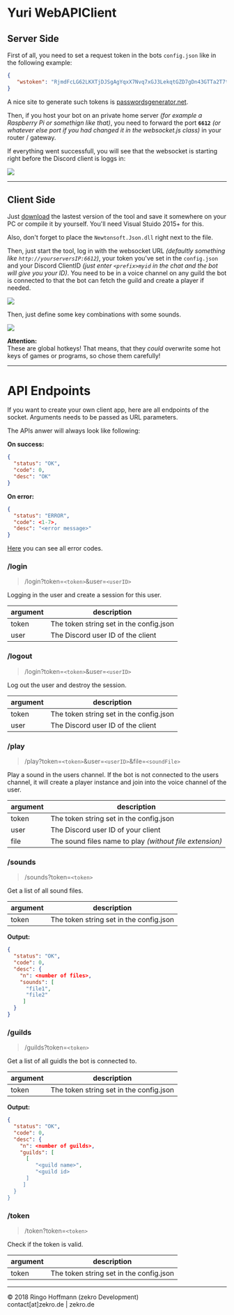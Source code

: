 # Yuri WebAPIClient

## Server Side

First of all, you need to set a request token in the bots `config.json` like in the following example:
```json
{
   "wstoken": "RjmdFcLG62LKXTjDJSgAgYqxX7Nvq7xGJ3LekqtGZD7gDn43GTTa2T7t2uhBF9RG",
}
```
A nice site to generate such tokens is [passwordsgenerator.net](http://passwordsgenerator.net/).

Then, if you host your bot on an private home server *(for example a Raspberry Pi or somethign like that)*, you need to forward the port **`6612`** *(or whatever else port if you had changed it in the websocket.js class)* in your router / gateway.

If everything went successfull, you will see that the websocket is starting right before the Discord client is loggs in:

![](http://zekro.de/ss/ConEmu64_2018-06-24_02-22-52.png)

---

## Client Side

Just [download](https://github.com/zekroTJA/yuri/releases) the lastest version of the tool and save it somewhere on your PC or compile it by yourself. You'll need Visual Stuido 2015+ for this.

Also, don't forget to place the `Newtonsoft.Json.dll` right next to the file.

Then, just start the tool, log in with the websocket URL *(defaultly something like `http://yourserversIP:6612`)*, your token you've set in the `config.json` and your Discord ClientID *(just enter `<prefix>myid` in the chat and the bot will give you your ID)*. You need to be in a voice channel on any guild the bot is connected to that the bot can fetch the guild and create a player if needed.

![](http://zekro.de/ss/YuriClient_2018-06-25_13-33-56.png)

Then, just define some key combinations with some sounds.

![](http://zekro.de/ss/YuriClient_2018-06-25_13-48-09.png)

**Attention:**  
These are global hotkeys! That means, that they *could* overwrite some hot keys of games or programs, so chose them carefully!

---

# API Endpoints

If you want to create your own client app, here are all endpoints of the socket. Arguments needs to be passed as URL parameters.

The APIs anwer will always look like following:

**On success:**  
```json
{
  "status": "OK",
  "code": 0,
  "desc": "OK"
}
```

**On error:**  
```json
{
  "status": "ERROR",
  "code": <1-7>,
  "desc": "<error message>"
}
```

[Here](https://github.com/zekroTJA/yuri/blob/master/src/core/websocket.js#L15-L24) you can see all error codes.

### /login

> /login?token=`<token>`&user=`<userID>`

Logging in the user and create a session for this user.

| argument | description |
|----------|-------------|
| token    | The token string set in the config.json |
| user     | The Discord user ID of the client |


### /logout

> /login?token=`<token>`&user=`<userID>`

Log out the user and destroy the session.

| argument | description |
|----------|-------------|
| token    | The token string set in the config.json |
| user     | The Discord user ID of the client |


### /play

> /play?token=`<token>`&user=`<userID>`&file=`<soundFile>`

Play a sound in the users channel. If the bot is not connected to the users channel, it will create a player instance and join into the voice channel of the user.

| argument | description |
|----------|-------------|
| token    | The token string set in the config.json |
| user     | The Discord user ID of your client |
| file     | The sound files name to play *(without file extension)* |

### /sounds

> /sounds?token=`<token>`

Get a list of all sound files.

| argument | description |
|----------|-------------|
| token    | The token string set in the config.json |

**Output:**
```json
{
  "status": "OK",
  "code": 0,
  "desc": {
    "n": <number of files>,
    "sounds": [
      "file1",
      "file2"
     ]
  }
}
```

### /guilds

> /guilds?token=`<token>`

Get a list of all guidls the bot is connected to.

| argument | description |
|----------|-------------|
| token    | The token string set in the config.json |

**Output:**
```json
{
  "status": "OK",
  "code": 0,
  "desc": {
    "n": <number of guilds>,
    "guilds": [
      [
         "<guild name>",
         "<guild id>
      ]
     ]
  }
}
```

### /token

> /token?token=`<token>`

Check if the token is valid.

| argument | description |
|----------|-------------|
| token    | The token string set in the config.json |

---

© 2018 Ringo Hoffmann (zekro Development)  
contact[at]zekro.de | zekro.de
